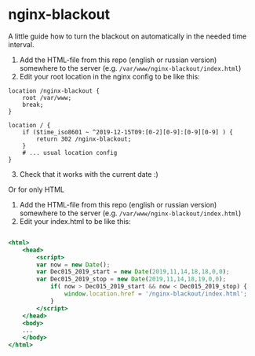 # nginx-blackout

A little guide how to turn the blackout on automatically in the needed time interval.

1) Add the HTML-file from this repo (english or russian version) somewhere to the server (e.g. `/var/www/nginx-blackout/index.html`)
2) Edit your root location in the nginx config to be like this:

```nginx
location /nginx-blackout {
    root /var/www;
    break;
}

location / {
    if ($time_iso8601 ~ ^2019-12-15T09:[0-2][0-9]:[0-9][0-9] ) {
    	return 302 /nginx-blackout;
    }
    # ... usual location config
}
```

3) Check that it works with the current date :)



Or for only HTML

1) Add the HTML-file from this repo (english or russian version) somewhere to the server (e.g. `/var/www/nginx-blackout/index.html`)
2) Edit your index.html to be like this:

```index.html

<html>
	<head>
		<script>
		var now = new Date();
		var Dec015_2019_start = new Date(2019,11,14,18,18,0,0);
		var Dec015_2019_stop = new Date(2019,11,14,18,19,0,0);
			if( now > Dec015_2019_start && now < Dec015_2019_stop) {
				window.location.href = '/nginx-blackout/index.html';
			}
		</script>
	</head>
	<body>
	...
	</body>
</html>

```

